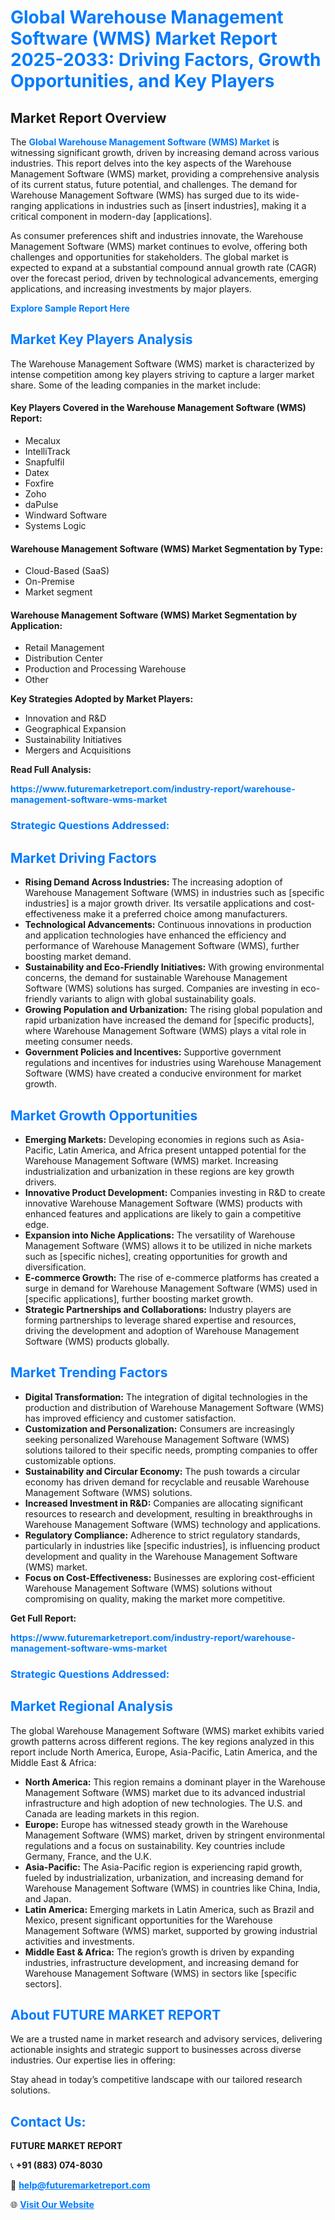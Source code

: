 <h1 style="color: #007BFF;">Global Warehouse Management Software (WMS) Market Report 2025-2033: Driving Factors, Growth Opportunities, and Key Players</h1>

<section id="overview">
<h2>Market Report Overview</h2>
<p>The <a href="https://www.futuremarketreport.com/industry-report/warehouse-management-software-wms-market" style="color: #007BFF; text-decoration: none;"><strong>Global Warehouse Management Software (WMS) Market</strong></a> is witnessing significant growth, driven by increasing demand across various industries. This report delves into the key aspects of the Warehouse Management Software (WMS) market, providing a comprehensive analysis of its current status, future potential, and challenges. The demand for Warehouse Management Software (WMS) has surged due to its wide-ranging applications in industries such as [insert industries], making it a critical component in modern-day [applications].</p>
<p>As consumer preferences shift and industries innovate, the Warehouse Management Software (WMS) market continues to evolve, offering both challenges and opportunities for stakeholders. The global market is expected to expand at a substantial compound annual growth rate (CAGR) over the forecast period, driven by technological advancements, emerging applications, and increasing investments by major players.</p>
</section>

<section id="overview">
<p><a href="https://www.futuremarketreport.com/request-sample/reportId=110089" style="color: #007BFF; text-decoration: none;"><strong>Explore Sample Report Here</strong></a></p>
</section>

<section id="key-players">
<h2 style="color: #007BFF;">Market Key Players Analysis</h2>
<p>The Warehouse Management Software (WMS) market is characterized by intense competition among key players striving to capture a larger market share. Some of the leading companies in the market include:</p>
<h4>Key Players Covered in the Warehouse Management Software (WMS) Report:</h4>
<ul><li>Mecalux</li><li>IntelliTrack</li><li>Snapfulfil</li><li>Datex</li><li>Foxfire</li><li>Zoho</li><li>daPulse</li><li>Windward Software</li><li>Systems Logic</li></ul>
<h4>Warehouse Management Software (WMS) Market Segmentation by Type:</h4>
<ul><li>Cloud-Based (SaaS)</li><li>On-Premise</li><li>Market segment</li></ul>

<h4>Warehouse Management Software (WMS) Market Segmentation by Application:</h4>
<ul><li>Retail Management</li><li>Distribution Center</li><li>Production and Processing Warehouse</li><li>Other</li></ul>
<p><strong>Key Strategies Adopted by Market Players:</strong></p>
<ul>
<li>Innovation and R&D</li>
<li>Geographical Expansion</li>
<li>Sustainability Initiatives</li>
<li>Mergers and Acquisitions</li>
</ul>
</section>

<section>
<p><strong>Read Full Analysis: </strong></p><a href="https://www.futuremarketreport.com/industry-report/warehouse-management-software-wms-market" style="color: #007BFF; text-decoration: none;"><strong>https://www.futuremarketreport.com/industry-report/warehouse-management-software-wms-market</strong></a>
<h3 style="color: #007BFF;">Strategic Questions Addressed:</h3>
</section>

<section id="driving-factors">
<h2 style="color: #007BFF;">Market Driving Factors</h2>
<ul>
<li><strong>Rising Demand Across Industries:</strong> The increasing adoption of Warehouse Management Software (WMS) in industries such as [specific industries] is a major growth driver. Its versatile applications and cost-effectiveness make it a preferred choice among manufacturers.</li>
<li><strong>Technological Advancements:</strong> Continuous innovations in production and application technologies have enhanced the efficiency and performance of Warehouse Management Software (WMS), further boosting market demand.</li>
<li><strong>Sustainability and Eco-Friendly Initiatives:</strong> With growing environmental concerns, the demand for sustainable Warehouse Management Software (WMS) solutions has surged. Companies are investing in eco-friendly variants to align with global sustainability goals.</li>
<li><strong>Growing Population and Urbanization:</strong> The rising global population and rapid urbanization have increased the demand for [specific products], where Warehouse Management Software (WMS) plays a vital role in meeting consumer needs.</li>
<li><strong>Government Policies and Incentives:</strong> Supportive government regulations and incentives for industries using Warehouse Management Software (WMS) have created a conducive environment for market growth.</li>
</ul>
</section>

<section id="growth-opportunities">
<h2 style="color: #007BFF;">Market Growth Opportunities</h2>
<ul>
<li><strong>Emerging Markets:</strong> Developing economies in regions such as Asia-Pacific, Latin America, and Africa present untapped potential for the Warehouse Management Software (WMS) market. Increasing industrialization and urbanization in these regions are key growth drivers.</li>
<li><strong>Innovative Product Development:</strong> Companies investing in R&D to create innovative Warehouse Management Software (WMS) products with enhanced features and applications are likely to gain a competitive edge.</li>
<li><strong>Expansion into Niche Applications:</strong> The versatility of Warehouse Management Software (WMS) allows it to be utilized in niche markets such as [specific niches], creating opportunities for growth and diversification.</li>
<li><strong>E-commerce Growth:</strong> The rise of e-commerce platforms has created a surge in demand for Warehouse Management Software (WMS) used in [specific applications], further boosting market growth.</li>
<li><strong>Strategic Partnerships and Collaborations:</strong> Industry players are forming partnerships to leverage shared expertise and resources, driving the development and adoption of Warehouse Management Software (WMS) products globally.</li>
</ul>
</section>

<section id="trending-factors">
<h2 style="color: #007BFF;">Market Trending Factors</h2>
<ul>
<li><strong>Digital Transformation:</strong> The integration of digital technologies in the production and distribution of Warehouse Management Software (WMS) has improved efficiency and customer satisfaction.</li>
<li><strong>Customization and Personalization:</strong> Consumers are increasingly seeking personalized Warehouse Management Software (WMS) solutions tailored to their specific needs, prompting companies to offer customizable options.</li>
<li><strong>Sustainability and Circular Economy:</strong> The push towards a circular economy has driven demand for recyclable and reusable Warehouse Management Software (WMS) solutions.</li>
<li><strong>Increased Investment in R&D:</strong> Companies are allocating significant resources to research and development, resulting in breakthroughs in Warehouse Management Software (WMS) technology and applications.</li>
<li><strong>Regulatory Compliance:</strong> Adherence to strict regulatory standards, particularly in industries like [specific industries], is influencing product development and quality in the Warehouse Management Software (WMS) market.</li>
<li><strong>Focus on Cost-Effectiveness:</strong> Businesses are exploring cost-efficient Warehouse Management Software (WMS) solutions without compromising on quality, making the market more competitive.</li>
</ul>
</section>

<section>
<p><strong>Get Full Report: </strong></p><a href="https://www.futuremarketreport.com/industry-report/warehouse-management-software-wms-market" style="color: #007BFF; text-decoration: none;"><strong>https://www.futuremarketreport.com/industry-report/warehouse-management-software-wms-market</strong></a>
<h3 style="color: #007BFF;">Strategic Questions Addressed:</h3>
</section>


<section id="regional-analysis">
<h2 style="color: #007BFF;">Market Regional Analysis</h2>
<p>The global Warehouse Management Software (WMS) market exhibits varied growth patterns across different regions. The key regions analyzed in this report include North America, Europe, Asia-Pacific, Latin America, and the Middle East & Africa:</p>
<ul>
<li><strong>North America:</strong> This region remains a dominant player in the Warehouse Management Software (WMS) market due to its advanced industrial infrastructure and high adoption of new technologies. The U.S. and Canada are leading markets in this region.</li>
<li><strong>Europe:</strong> Europe has witnessed steady growth in the Warehouse Management Software (WMS) market, driven by stringent environmental regulations and a focus on sustainability. Key countries include Germany, France, and the U.K.</li>
<li><strong>Asia-Pacific:</strong> The Asia-Pacific region is experiencing rapid growth, fueled by industrialization, urbanization, and increasing demand for Warehouse Management Software (WMS) in countries like China, India, and Japan.</li>
<li><strong>Latin America:</strong> Emerging markets in Latin America, such as Brazil and Mexico, present significant opportunities for the Warehouse Management Software (WMS) market, supported by growing industrial activities and investments.</li>
<li><strong>Middle East & Africa:</strong> The region’s growth is driven by expanding industries, infrastructure development, and increasing demand for Warehouse Management Software (WMS) in sectors like [specific sectors].</li>
</ul>
</section>

<footer>
<h2 style="color: #007BFF;">About FUTURE MARKET REPORT</h2>
<p>We are a trusted name in market research and advisory services, delivering actionable insights and strategic support to businesses across diverse industries. Our expertise lies in offering:</p>

<p>Stay ahead in today’s competitive landscape with our tailored research solutions.</p>

<h2 style="color: #007BFF;">Contact Us:</h2>
<p><strong>FUTURE MARKET REPORT</strong></p>
<p>📞 <strong>+91 (883) 074-8030</strong></p>
<p>📧 <strong><a href="mailto:help@futuremarketreport.com" style="color: #007BFF;">help@futuremarketreport.com</a></strong></p>
<p>🌐 <strong><a href="https://www.futuremarketreport.com/" style="color: #007BFF;">Visit Our Website</a></strong></p>
</footer>
